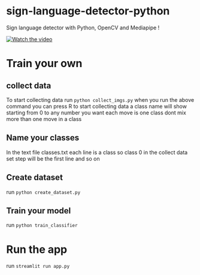 # sign-language-detector-python

Sign language detector with Python, OpenCV and Mediapipe !

[![Watch the video](https://img.youtube.com/vi/MJCSjXepaAM/0.jpg)](https://www.youtube.com/watch?v=MJCSjXepaAM)

# Train your own

## collect data

To start collecting data run
`python collect_imgs.py`
when you run the above command you can press R to start collecting data a class name will show starting from 0 to any number you want each move is one class dont mix more than one move in a class

## Name your classes

In the text file classes.txt each line is a class so class 0 in the collect data set step will be the first line and so on

## Create dataset

run
`python create_dataset.py`

## Train your model

run
`python train_classifier`

# Run the app

run
`streamlit run app.py`
